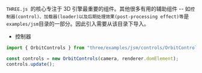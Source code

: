 `THREE.js `的核心专注于 3D 引擎最重要的组件。其他很多有用的辅助组件 -- 如`控制器(control)、加载器(loader)以及后期处理效果(post-processing effect)等`是`examples/jsm`目录的一部分。因此引入需要从该目录下导入。

- 控制器

```js
import { OrbitControls } from "three/examples/jsm/controls/OrbitControls";

const controls = new OrbitControls(camera, renderer.domElement);
controls.update();
```

